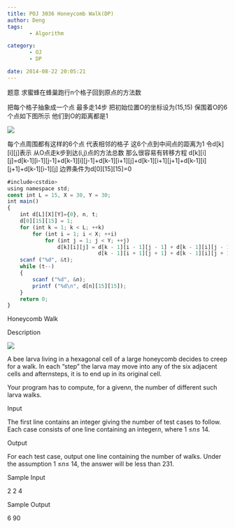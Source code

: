 ```yaml
---
title: POJ 3036 Honeycomb Walk(DP)
author: Deng
tags: 
       - Algorithm

category: 
       - OJ
       - DP

date: 2014-08-22 20:05:21
---
```

题意 求蜜蜂在蜂巢跑行n个格子回到原点的方法数

把每个格子抽象成一个点 最多走14步 把初始位置O的坐标设为(15,15) 保围着O的6个点如下图所示 他们到O的距离都是1

![](../images/null)

每个点周围都有这样的6个点 代表相邻的格子 这6个点到中间点的距离为1 令d[k][i][j]表示 从O点走k步到达(i,j)点的方法总数 那么很容易有转移方程 d[k][i][j]=d[k-1][i-1][j-1]+d[k-1][i][j-1]+d[k-1][i+1][j]+d[k-1][i+1][j+1]+d[k-1][i][j+1]+d[k-1][i-1][j] 边界条件为d[0][15][15]=0

```js 
#include<cstdio>
using namespace std;
const int L = 15, X = 30, Y = 30;
int main()
{
    int d[L][X][Y]={0}, n, t;
    d[0][15][15] = 1;
    for (int k = 1; k < L; ++k)
        for (int i = 1; i < X; ++i)
            for (int j = 1; j < Y; ++j)
                d[k][i][j] = d[k - 1][i - 1][j - 1] + d[k - 1][i][j - 1] + d[k - 1][i + 1][j] +
                             d[k - 1][i + 1][j + 1] + d[k - 1][i][j + 1] + d[k - 1][i - 1][j];
    scanf ("%d", &t);
    while (t--)
    {
        scanf ("%d", &n);
        printf ("%d\n", d[n][15][15]);
    }
    return 0;
}
```

Honeycomb Walk

Description

![](../images/es-3036_1.jpg.png)

A bee larva living in a hexagonal cell of a large honeycomb decides to creep for a walk. In each “step” the larva may move into any of the six adjacent cells and after*n*steps, it is to end up in its original cell.

Your program has to compute, for a given*n*, the number of different such larva walks.

Input

The first line contains an integer giving the number of test cases to follow. Each case consists of one line containing an integer*n*, where 1 ≤*n*≤ 14.

Output

For each test case, output one line containing the number of walks. Under the assumption 1 ≤*n*≤ 14, the answer will be less than 231.

Sample Input

2 2 4

Sample Output

6 90

﻿﻿